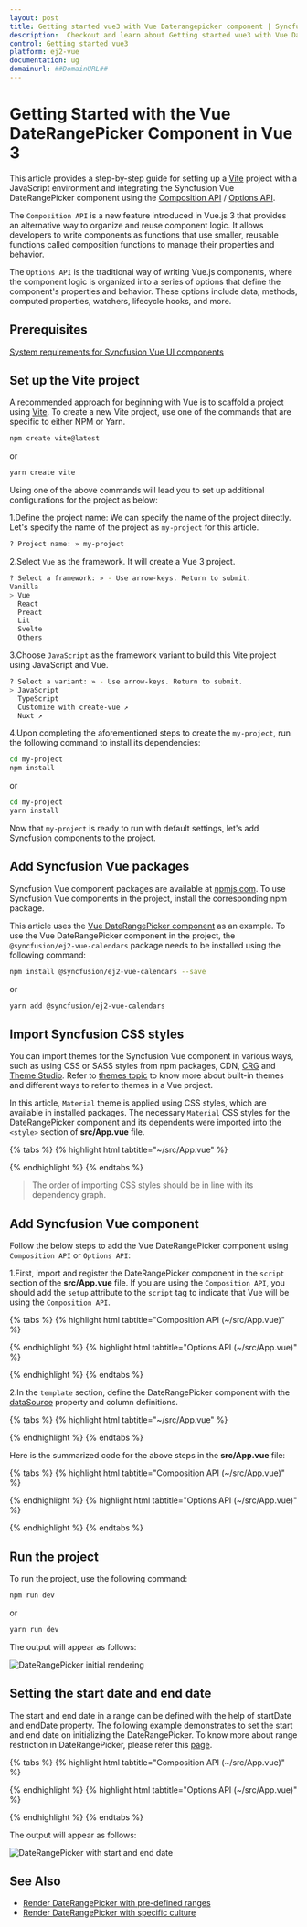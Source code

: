 ```yaml
---
layout: post
title: Getting started vue3 with Vue Daterangepicker component | Syncfusion
description:  Checkout and learn about Getting started vue3 with Vue Daterangepicker component of Syncfusion Essential JS 2 and more details.
control: Getting started vue3 
platform: ej2-vue
documentation: ug
domainurl: ##DomainURL##
---
```


# Getting Started with the Vue DateRangePicker Component in Vue 3

This article provides a step-by-step guide for setting up a [Vite](https://vitejs.dev/) project with a JavaScript environment and integrating the Syncfusion Vue DateRangePicker component using the [Composition API](https://vuejs.org/guide/introduction.html#composition-api) / [Options API](https://vuejs.org/guide/introduction.html#options-api).

The `Composition API` is a new feature introduced in Vue.js 3 that provides an alternative way to organize and reuse component logic. It allows developers to write components as functions that use smaller, reusable functions called composition functions to manage their properties and behavior.

The `Options API` is the traditional way of writing Vue.js components, where the component logic is organized into a series of options that define the component's properties and behavior. These options include data, methods, computed properties, watchers, lifecycle hooks, and more.

## Prerequisites

[System requirements for Syncfusion Vue UI components](https://ej2.syncfusion.com/vue/documentation/system-requirements)

## Set up the Vite project

A recommended approach for beginning with Vue is to scaffold a project using [Vite](https://vitejs.dev/). To create a new Vite project, use one of the commands that are specific to either NPM or Yarn.

```bash
npm create vite@latest
```

or

```bash
yarn create vite
```

Using one of the above commands will lead you to set up additional configurations for the project as below:

1.Define the project name: We can specify the name of the project directly. Let's specify the name of the project as `my-project` for this article.

```bash
? Project name: » my-project
```

2.Select `Vue` as the framework. It will create a Vue 3 project.

```bash
? Select a framework: » - Use arrow-keys. Return to submit.
Vanilla
> Vue
  React
  Preact
  Lit
  Svelte
  Others
```

3.Choose `JavaScript` as the framework variant to build this Vite project using JavaScript and Vue.

```bash
? Select a variant: » - Use arrow-keys. Return to submit.
> JavaScript
  TypeScript
  Customize with create-vue ↗
  Nuxt ↗
```

4.Upon completing the aforementioned steps to create the `my-project`, run the following command to install its dependencies:

```bash
cd my-project
npm install
```

or

```bash
cd my-project
yarn install
```

Now that `my-project` is ready to run with default settings, let's add Syncfusion components to the project.

## Add Syncfusion Vue packages

Syncfusion Vue component packages are available at [npmjs.com](https://www.npmjs.com/search?q=ej2-vue). To use Syncfusion Vue components in the project, install the corresponding npm package.

This article uses the [Vue DateRangePicker component](https://www.syncfusion.com/vue-components/vue-daterangepicker) as an example. To use the Vue DateRangePicker component in the project, the `@syncfusion/ej2-vue-calendars` package needs to be installed using the following command:

```bash
npm install @syncfusion/ej2-vue-calendars --save
```

or

```bash
yarn add @syncfusion/ej2-vue-calendars
```

## Import Syncfusion CSS styles

You can import themes for the Syncfusion Vue component in various ways, such as using CSS or SASS styles from npm packages, CDN, [CRG](https://crg.syncfusion.com/) and [Theme Studio](https://ej2.syncfusion.com/vue/documentation/appearance/theme-studio). Refer to [themes topic](https://ej2.syncfusion.com/vue/documentation/appearance/theme) to know more about built-in themes and different ways to refer to themes in a Vue project.

In this article, `Material` theme is applied using CSS styles, which are available in installed packages. The necessary `Material` CSS styles for the DateRangePicker component and its dependents were imported into the `<style>` section of **src/App.vue** file.

{% tabs %}
{% highlight html tabtitle="~/src/App.vue" %}

<style>
  @import '../node_modules/@syncfusion/ej2-base/styles/material.css';
  @import '../node_modules/@syncfusion/ej2-buttons/styles/material.css';
  @import '../node_modules/@syncfusion/ej2-inputs/styles/material.css';
  @import '../node_modules/@syncfusion/ej2-popups/styles/material.css';
  @import '../node_modules/@syncfusion/ej2-lists/styles/material.css';
  @import "../node_modules/@syncfusion/ej2-vue-calendars/styles/material.css";
</style>

{% endhighlight %}
{% endtabs %}

> The order of importing CSS styles should be in line with its dependency graph.

## Add Syncfusion Vue component

Follow the below steps to add the Vue DateRangePicker component using `Composition API` or `Options API`:

  1.First, import and register the DateRangePicker component in the `script` section of the **src/App.vue** file. If you are using the `Composition API`, you should add the `setup` attribute to the `script` tag to indicate that Vue will be using the `Composition API`.

{% tabs %}
{% highlight html tabtitle="Composition API (~/src/App.vue)" %}

<script setup>
  import { DateRangePickerComponent as EjsDaterangepicker } from "@syncfusion/ej2-vue-calendars";
</script>

{% endhighlight %}
{% highlight html tabtitle="Options API (~/src/App.vue)" %}

<script>
import { DateRangePickerComponent } from "@syncfusion/ej2-vue-calendars";
//Component registeration
export default {
    name: "App",
    components: {
        'ejs-daterangepicker' : DateRangePickerComponent,
    }
}
</script>

{% endhighlight %}
{% endtabs %}

2.In the `template` section, define the DateRangePicker component with the [dataSource](https://ej2.syncfusion.com/vue/documentation/api/daterangepicker/#datasource) property and column definitions.

{% tabs %}
{% highlight html tabtitle="~/src/App.vue" %}

<template>
    <div class="control_wrapper">
        <ejs-daterangepicker></ejs-daterangepicker>
    </div>
</template>

{% endhighlight %}
{% endtabs %}

Here is the summarized code for the above steps in the **src/App.vue** file:

{% tabs %}
{% highlight html tabtitle="Composition API (~/src/App.vue)" %}

<template>
    <div class="control_wrapper">
        <ejs-daterangepicker></ejs-daterangepicker>
    </div>
</template>
<script setup>
  import { DateRangePickerComponent as EjsDaterangepicker } from "@syncfusion/ej2-vue-calendars";
</script>
<style>
    @import '../node_modules/@syncfusion/ej2-base/styles/material.css';
    @import '../node_modules/@syncfusion/ej2-buttons/styles/material.css';
    @import '../node_modules/@syncfusion/ej2-inputs/styles/material.css';
    @import '../node_modules/@syncfusion/ej2-popups/styles/material.css';
    @import '../node_modules/@syncfusion/ej2-lists/styles/material.css';
    @import "../node_modules/@syncfusion/ej2-vue-calendars/styles/material.css";
    .control_wrapper {
        max-width: 250px;
        margin: 0 auto;
    }
</style>

{% endhighlight %}
{% highlight html tabtitle="Options API (~/src/App.vue)" %}

<template>
    <div class="control_wrapper">
        <ejs-daterangepicker></ejs-daterangepicker>
    </div>
</template>
<script>
import { DateRangePickerComponent } from "@syncfusion/ej2-vue-calendars";
//Component registeration
export default {
    name: 'App',
    components: {
        "ejs-daterangepicker": DateRangePickerComponent
    },
}
</script>
<style>
    @import '../node_modules/@syncfusion/ej2-base/styles/material.css';
    @import '../node_modules/@syncfusion/ej2-buttons/styles/material.css';
    @import '../node_modules/@syncfusion/ej2-inputs/styles/material.css';
    @import '../node_modules/@syncfusion/ej2-popups/styles/material.css';
    @import '../node_modules/@syncfusion/ej2-lists/styles/material.css';
    @import "../node_modules/@syncfusion/ej2-vue-calendars/styles/material.css";
    .control_wrapper {
        max-width: 250px;
        margin: 0 auto;
    }
</style>
{% endhighlight %}
{% endtabs %}

## Run the project

To run the project, use the following command:

```bash
npm run dev
```

or

```bash
yarn run dev
```

The output will appear as follows:

![DateRangePicker initial rendering](./images/daterange.png)

## Setting the start date and end date

The start and end date in a range can be defined with the help of startDate and endDate property. The following example demonstrates to set the start and end date on initializing the DateRangePicker. To know more about range restriction in DateRangePicker, please refer this [page](./range-restriction).

{% tabs %}
{% highlight html tabtitle="Composition API (~/src/App.vue)" %}

<template>
  <div id="app">
    <div class='wrapper'>
      <ejs-daterangepicker :startDate="startVal" :endDate="endVal"
       :placeholder="waterMark"></ejs-daterangepicker>
    </div>
  </div>
</template>
<script setup>
  import { DateRangePickerComponent as EjsDaterangepicker } from "@syncfusion/ej2-vue-calendars";
  const startVal = new Date("11/12/2019 12:00 PM");
  const endVal = new Date("11/25/2019 5:00 PM");
  const waterMark = 'Select a Range';
</script>
<style>
    @import '../node_modules/@syncfusion/ej2-base/styles/material.css';
    @import '../node_modules/@syncfusion/ej2-buttons/styles/material.css';
    @import '../node_modules/@syncfusion/ej2-inputs/styles/material.css';
    @import '../node_modules/@syncfusion/ej2-popups/styles/material.css';
    @import '../node_modules/@syncfusion/ej2-lists/styles/material.css';
    @import "../node_modules/@syncfusion/ej2-vue-calendars/styles/material.css";
    .control_wrapper {
        max-width: 250px;
        margin: 0 auto;
    }
</style>

{% endhighlight %}
{% highlight html tabtitle="Options API (~/src/App.vue)" %}

<template>
  <div id="app">
    <div class='wrapper'>
      <ejs-daterangepicker :startDate="startVal" :endDate="endVal" :placeholder="waterMark"></ejs-daterangepicker>
    </div>
  </div>
</template>
<script>
import { DateRangePickerComponent } from "@syncfusion/ej2-vue-calendars";
//Component registeration
export default {
    name: 'App',
    components: {
        "ejs-daterangepicker": DateRangePickerComponent
    },
    data () {
        return {
            startVal : new Date("11/12/2019 12:00 PM"),
            endVal : new Date("11/25/2019 5:00 PM"),
            waterMark : 'Select a Range'
        }
    }
}
</script>
<style>
@import '../node_modules/@syncfusion/ej2-base/styles/material.css';
@import '../node_modules/@syncfusion/ej2-buttons/styles/material.css';
@import '../node_modules/@syncfusion/ej2-inputs/styles/material.css';
@import '../node_modules/@syncfusion/ej2-popups/styles/material.css';
@import '../node_modules/@syncfusion/ej2-lists/styles/material.css';
@import "../node_modules/@syncfusion/ej2-vue-calendars/styles/material.css";
 .wrapper {
    max-width: 250px;
    margin: 0 auto;
  }
</style>

{% endhighlight %}
{% endtabs %}

The output will appear as follows:

![DateRangePicker with start and end date](./images/range.png)

## See Also

* [Render DateRangePicker with pre-defined ranges](./customization#preset-ranges)
* [Render DateRangePicker with specific culture](./globalization)